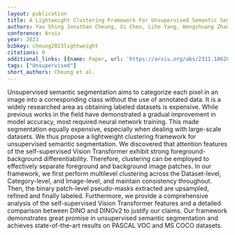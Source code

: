 ```yaml
---
layout: publication
title: A Lightweight Clustering Framework For Unsupervised Semantic Segmentation
authors: Yau Shing Jonathan Cheung, Xi Chen, Lihe Yang, Hengshuang Zhao
conference: Arxiv
year: 2023
bibkey: cheung2023lightweight
citations: 0
additional_links: [{name: Paper, url: 'https://arxiv.org/abs/2311.18628'}]
tags: ["Unsupervised"]
short_authors: Cheung et al.
---
```

Unsupervised semantic segmentation aims to categorize each pixel in an image
into a corresponding class without the use of annotated data. It is a widely
researched area as obtaining labeled datasets is expensive. While previous
works in the field have demonstrated a gradual improvement in model accuracy,
most required neural network training. This made segmentation equally
expensive, especially when dealing with large-scale datasets. We thus propose a
lightweight clustering framework for unsupervised semantic segmentation. We
discovered that attention features of the self-supervised Vision Transformer
exhibit strong foreground-background differentiability. Therefore, clustering
can be employed to effectively separate foreground and background image
patches. In our framework, we first perform multilevel clustering across the
Dataset-level, Category-level, and Image-level, and maintain consistency
throughout. Then, the binary patch-level pseudo-masks extracted are upsampled,
refined and finally labeled. Furthermore, we provide a comprehensive analysis
of the self-supervised Vision Transformer features and a detailed comparison
between DINO and DINOv2 to justify our claims. Our framework demonstrates great
promise in unsupervised semantic segmentation and achieves state-of-the-art
results on PASCAL VOC and MS COCO datasets.